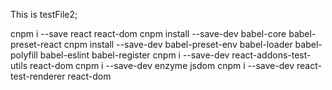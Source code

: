 This is testFile2;

cnpm i --save react react-dom
cnpm install --save-dev babel-core babel-preset-react
cnpm install --save-dev babel-preset-env babel-loader babel-polyfill babel-eslint babel-register
cnpm i --save-dev react-addons-test-utils react-dom
cnpm i --save-dev enzyme jsdom
cnpm i --save-dev react-test-renderer react-dom
